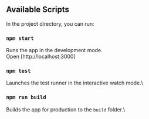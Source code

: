 ## Available Scripts

In the project directory, you can run:

### `npm start`

Runs the app in the development mode.\
Open [http://localhost:3000]


### `npm test`

Launches the test runner in the interactive watch mode.\


### `npm run build`

Builds the app for production to the `build` folder.\
